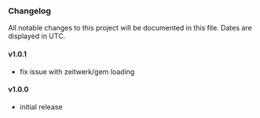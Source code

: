 ### Changelog

All notable changes to this project will be documented in this file. Dates are displayed in UTC.

#### v1.0.1

- fix issue with zeitwerk/gem loading

#### v1.0.0

- initial release
